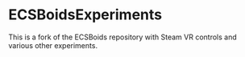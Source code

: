 # ECSBoidsExperiments
This is a fork of the ECSBoids repository with Steam VR controls and various other experiments.
